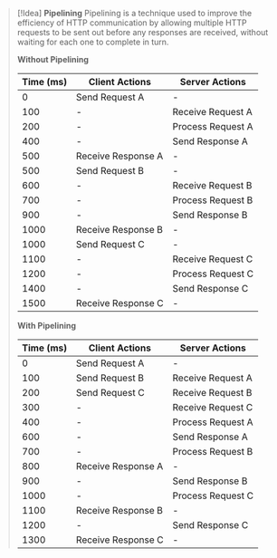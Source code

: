> [!Idea] **Pipelining**
> Pipelining is a technique used to improve the efficiency of HTTP communication by allowing multiple HTTP requests to be sent out before any responses are received, without waiting for each one to complete in turn.
> 
> **Without Pipelining**
>
> | Time (ms) | Client Actions                | Server Actions       |
> |-----------|------------------------------|----------------------|
> | 0         | Send Request A               | -                    |
> | 100       | -                            | Receive Request A    |
> | 200       | -                            | Process Request A    |
> | 400       | -                            | Send Response A      |
> | 500       | Receive Response A           | -                    |
> | 500       | Send Request B               | -                    |
> | 600       | -                            | Receive Request B    |
> | 700       | -                            | Process Request B    |
> | 900       | -                            | Send Response B      |
> | 1000      | Receive Response B           | -                    |
> | 1000      | Send Request C               | -                    |
> | 1100      | -                            | Receive Request C    |
> | 1200      | -                            | Process Request C    |
> | 1400      | -                            | Send Response C      |
> | 1500      | Receive Response C           | -                    |
> 
> **With Pipelining**
> 
> | Time (ms) | Client Actions                | Server Actions       |
> |-----------|------------------------------|----------------------|
> | 0         | Send Request A               | -                    |
> | 100       | Send Request B               | Receive Request A    |
> | 200       | Send Request C               | Receive Request B    |
> | 300       | -                            | Receive Request C    |
> | 400       | -                            | Process Request A    |
> | 600       | -                            | Send Response A      |
> | 700       | -                            | Process Request B    |
> | 800       | Receive Response A           | -                    |
> | 900       | -                            | Send Response B      |
> | 1000      | -                            | Process Request C    |
> | 1100      | Receive Response B           | -                    |
> | 1200      | -                            | Send Response C      |
> | 1300      | Receive Response C           | -                    |
